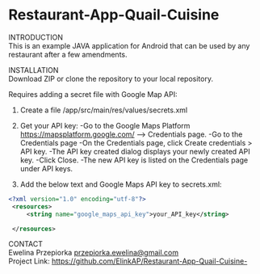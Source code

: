 # Restaurant-App-Quail-Cuisine

INTRODUCTION <br />
This is an example JAVA application for Android that can be used by any restaurant after a few amendments.

INSTALLATION <br />
Download ZIP or clone the repository to your local repository.

Requires adding a secret file with Google Map API:

1. Create a file
/app/src/main/res/values/secrets.xml

2. Get your API key:
-Go to the Google Maps Platform https://mapsplatform.google.com/ --> Credentials page.
-Go to the Credentials page
-On the Credentials page, click Create credentials > API key.
-The API key created dialog displays your newly created API key.
-Click Close.
-The new API key is listed on the Credentials page under API keys.

3. Add the below text and Google Maps API key to secrets.xml:
```xml
<?xml version="1.0" encoding="utf-8"?>
 <resources>
     <string name="google_maps_api_key">your_API_key</string>

 </resources>
 ```

CONTACT <br />
Ewelina Przepiorka przepiorka.ewelina@gmail.com <br />
Project Link: https://github.com/ElinkAP/Restaurant-App-Quail-Cuisine-
